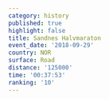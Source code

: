 ```yaml
---
category: history
published: true
highlight: false
title: Sandnes Halvmaraton
event_date: '2018-09-29'
country: NOR
surface: Road
distance: '125000'
time: '00:37:53'
ranking: '10'
---
```

